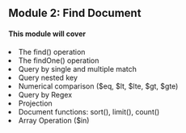 <h2>Module 2: Find Document</h2>

<h4>This module will cover</h4>
<li>The find() operation</li>
<li>The findOne() operation</li>
<li>Query by single and multiple match</li>
<li>Query nested key</li>
<li>Numerical comparison ($eq, $lt, $lte, $gt, $gte)</li>
<li>Query by Regex</li>
<li>Projection</li>
<li>Document functions: sort(), limit(), count()</li>
<li>Array Operation ($in)</li>
